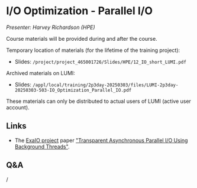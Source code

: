 # I/O Optimization - Parallel I/O

*Presenter: Harvey Richardson (HPE)*

Course materials will be provided during and after the course.

Temporary location of materials (for the lifetime of the training project):

-   Slides: `/project/project_465001726/Slides/HPE/12_IO_short_LUMI.pdf`

Archived materials on LUMI:

-   Slides: `/appl/local/training/2p3day-20250303/files/LUMI-2p3day-20250303-503-IO_Optimization_Parallel_IO.pdf`

<!--
-   Recording: `/appl/local/training/2p3day-20250303/recordings/503-IO_Optimization_Parallel_IO.mp4`
-->

These materials can only be distributed to actual users of LUMI (active user account).


## Links

-   The [ExaIO project](https://www.exascaleproject.org/research-project/exaio/) paper
    ["Transparent Asynchronous Parallel I/O Using Background Threads"](https://doi.org/10.1109/TPDS.2021.3090322).

## Q&A

/


